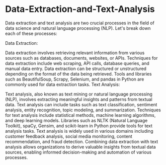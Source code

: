 # Data-Extraction-and-Text-Analysis

Data extraction and text analysis are two crucial processes in the field of data science and natural language processing (NLP). Let's break down each of these processes:

Data Extraction:

Data extraction involves retrieving relevant information from various sources such as databases, documents, websites, or APIs.
Techniques for data extraction include web scraping, API calls, database queries, and manual data entry.
Data extraction can be structured or unstructured depending on the format of the data being retrieved.
Tools and libraries such as BeautifulSoup, Scrapy, Selenium, and pandas in Python are commonly used for data extraction tasks.
Text Analysis:

Text analysis, also known as text mining or natural language processing (NLP), involves extracting meaningful insights and patterns from textual data.
Text analysis can include tasks such as text classification, sentiment analysis, entity recognition, topic modeling, and summarization.
Techniques for text analysis include statistical methods, machine learning algorithms, and deep learning models.
Libraries such as NLTK (Natural Language Toolkit), spaCy, Gensim, and scikit-learn in Python provide tools for text analysis tasks.
Text analysis is widely used in various domains including customer feedback analysis, social media monitoring, content recommendation, and fraud detection.
Combining data extraction with text analysis allows organizations to derive valuable insights from textual data sources, enabling informed decision-making and automation of various processes.


